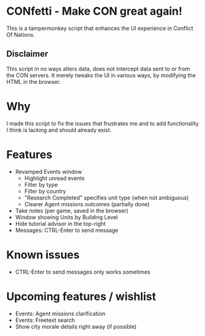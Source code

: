 # CONfetti - Make CON great again!

This is a tampermonkey script that enhances the UI experience in Conflict Of Nations.

## Disclaimer

This script in no ways alters data, does not intercept data sent to or from the CON servers. It merely tweaks the UI in various ways, by modifying the HTML in the browser.


# Why

I made this script to fix the issues that frustrates me and to add functionality I think is lacking and should already exist.


# Features

- Revamped Events window
  - Highlight unread events
  - Filter by type
  - Filter by country
  - "Research Completed" specifies unit type (when not ambiguous)
  - Clearer Agent missions outcomes (partially done)
- Take notes (per game, saved in the browser)
- Window showing Units by Building Level
- Hide tutorial advisor in the top-right
- Messages: CTRL-Enter to send message


# Known issues

- CTRL-Enter to send messages only works sometimes

# Upcoming features / wishlist

- Events: Agent missions clarification
- Events: Freetext search
- Show city morale details right away (if possible)
